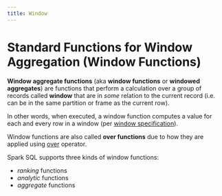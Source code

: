 ```yaml
---
title: Window
---
```


# Standard Functions for Window Aggregation (Window Functions)

**Window aggregate functions** (aka **window functions** or **windowed aggregates**) are functions that perform a calculation over a group of records called **window** that are in _some_ relation to the current record (i.e. can be in the same partition or frame as the current row).

In other words, when executed, a window function computes a value for each and every row in a window (per [window specification](../window-functions/WindowSpec.md)).

Window functions are also called **over functions** due to how they are applied using [over](../Column.md#over) operator.

Spark SQL supports three kinds of window functions:

* _ranking_ functions
* _analytic_ functions
* _aggregate_ functions

<!---
## Review Me

.Window Aggregate Functions in Spark SQL
[align="center",cols="1,1,2",width="80%",options="header"]
|===
|
| Function
| Purpose

.5+^.^|*Ranking functions*

| <<rank, rank>>
|

| <<dense_rank, dense_rank>>
|

| <<percent_rank, percent_rank>>
|

| <<ntile, ntile>>
|

| <<row_number, row_number>>
|

.3+^.^| *Analytic functions*

| <<cume_dist, cume_dist>>
a|

| <<lag, lag>>
|

| <<lead, lead>>
|
|===

For aggregate functions, you can use the existing [aggregate functions](aggregations/index.md) as window functions, e.g. `sum`, `avg`, `min`, `max` and `count`.

```text
// Borrowed from 3.5. Window Functions in PostgreSQL documentation
// Example of window functions using Scala API
//
case class Salary(depName: String, empNo: Long, salary: Long)
val empsalary = Seq(
  Salary("sales", 1, 5000),
  Salary("personnel", 2, 3900),
  Salary("sales", 3, 4800),
  Salary("sales", 4, 4800),
  Salary("personnel", 5, 3500),
  Salary("develop", 7, 4200),
  Salary("develop", 8, 6000),
  Salary("develop", 9, 4500),
  Salary("develop", 10, 5200),
  Salary("develop", 11, 5200)).toDS

import org.apache.spark.sql.expressions.Window
// Windows are partitions of deptName
scala> val byDepName = Window.partitionBy('depName)
byDepName: org.apache.spark.sql.expressions.WindowSpec = org.apache.spark.sql.expressions.WindowSpec@1a711314

scala> empsalary.withColumn("avg", avg('salary) over byDepName).show
+---------+-----+------+-----------------+
|  depName|empNo|salary|              avg|
+---------+-----+------+-----------------+
|  develop|    7|  4200|           5020.0|
|  develop|    8|  6000|           5020.0|
|  develop|    9|  4500|           5020.0|
|  develop|   10|  5200|           5020.0|
|  develop|   11|  5200|           5020.0|
|    sales|    1|  5000|4866.666666666667|
|    sales|    3|  4800|4866.666666666667|
|    sales|    4|  4800|4866.666666666667|
|personnel|    2|  3900|           3700.0|
|personnel|    5|  3500|           3700.0|
+---------+-----+------+-----------------+
```

You describe a window using the convenient factory methods in <<Window-object, Window object>> that create a <<window-functions/WindowSpec.md#, window specification>> that you can further refine with *partitioning*, *ordering*, and *frame boundaries*.

After you describe a window you can apply <<functions, window aggregate functions>> like _ranking_ functions (e.g. `RANK`), _analytic_ functions (e.g. `LAG`), and the regular [aggregate functions](aggregations/index.md), e.g. `sum`, `avg`, `max`.

NOTE: Window functions are supported in structured queries using <<sql, SQL>> and [Column](Column.md)-based expressions.

Although similar to [aggregate functions](aggregations/index.md), a window function does not group rows into a single output row and retains their separate identities. A window function can access rows that are linked to the current row.

NOTE: The main difference between window aggregate functions and [aggregate functions](standard-functions/index.md#aggregate-functions) with [grouping operators](aggregations/index.md) is that the former calculate values for every row in a window while the latter gives you at most the number of input rows, one value per group.

TIP: See <<examples, Examples>> section in this document.

You can mark a function _window_ by `OVER` clause after a function in SQL, e.g. `avg(revenue) OVER (...)` or [over method](Column.md#over) on a function in the Dataset API, e.g. `rank().over(...)`.

!!! NOTE
    Window functions belong to [Window functions group](http://spark.apache.org/docs/latest/api/scala/index.html#org.apache.spark.sql.functions$) in Spark's Scala API.

=== [[Window-object]] Window object

`Window` object provides functions to define windows (as [WindowSpec](window-functions/WindowSpec.md) instances).

`Window` object lives in `org.apache.spark.sql.expressions` package. Import it to use `Window` functions.

```scala
import org.apache.spark.sql.expressions.Window
```

There are two families of the functions available in `Window` object that create [WindowSpec](window-functions/WindowSpec.md) instance for one or many [Column](Column.md) instances:

* [partitionBy](#partitionBy)
* [orderBy](#orderBy)

==== [[partitionBy]] Partitioning Records -- `partitionBy` Methods

[source, scala]
----
partitionBy(colName: String, colNames: String*): WindowSpec
partitionBy(cols: Column*): WindowSpec
----

`partitionBy` creates an instance of `WindowSpec` with partition expression(s) defined for one or more columns.

[source, scala]
----
// partition records into two groups
// * tokens starting with "h"
// * others
val byHTokens = Window.partitionBy('token startsWith "h")

// count the sum of ids in each group
val result = tokens.select('*, sum('id) over byHTokens as "sum over h tokens").orderBy('id)

scala> .show
+---+-----+-----------------+
| id|token|sum over h tokens|
+---+-----+-----------------+
|  0|hello|                4|
|  1|henry|                4|
|  2|  and|                2|
|  3|harry|                4|
+---+-----+-----------------+
----

==== [[orderBy]] Ordering in Windows -- `orderBy` Methods

[source, scala]
----
orderBy(colName: String, colNames: String*): WindowSpec
orderBy(cols: Column*): WindowSpec
----

`orderBy` allows you to control the order of records in a window.

[source, scala]
----
import org.apache.spark.sql.expressions.Window
val byDepnameSalaryDesc = Window.partitionBy('depname).orderBy('salary desc)

// a numerical rank within the current row's partition for each distinct ORDER BY value
scala> val rankByDepname = rank().over(byDepnameSalaryDesc)
rankByDepname: org.apache.spark.sql.Column = RANK() OVER (PARTITION BY depname ORDER BY salary DESC UnspecifiedFrame)

scala> empsalary.select('*, rankByDepname as 'rank).show
+---------+-----+------+----+
|  depName|empNo|salary|rank|
+---------+-----+------+----+
|  develop|    8|  6000|   1|
|  develop|   10|  5200|   2|
|  develop|   11|  5200|   2|
|  develop|    9|  4500|   4|
|  develop|    7|  4200|   5|
|    sales|    1|  5000|   1|
|    sales|    3|  4800|   2|
|    sales|    4|  4800|   2|
|personnel|    2|  3900|   1|
|personnel|    5|  3500|   2|
+---------+-----+------+----+
----

==== [[rangeBetween]] `rangeBetween` Method

[source, scala]
----
rangeBetween(start: Long, end: Long): WindowSpec
----

`rangeBetween` creates a <<window-functions/WindowSpec.md#, WindowSpec>> with the frame boundaries from `start` (inclusive) to `end` (inclusive).

NOTE: It is recommended to use `Window.unboundedPreceding`, `Window.unboundedFollowing` and `Window.currentRow` to describe the frame boundaries when a frame is unbounded preceding, unbounded following and at current row, respectively.

[source, scala]
----
import org.apache.spark.sql.expressions.Window
import org.apache.spark.sql.expressions.WindowSpec
val spec: WindowSpec = Window.rangeBetween(Window.unboundedPreceding, Window.currentRow)
----

Internally, `rangeBetween` creates a `WindowSpec` with `SpecifiedWindowFrame` and `RangeFrame` type.

=== [[frame]] Frame

At its core, a window function calculates a return value for every input row of a table based on a group of rows, called the *frame*. Every input row can have a unique frame associated with it.

When you define a frame you have to specify three components of a frame specification - the *start and end boundaries*, and the *type*.

Types of boundaries (two positions and three offsets):

* `UNBOUNDED PRECEDING` - the first row of the partition
* `UNBOUNDED FOLLOWING` - the last row of the partition
* `CURRENT ROW`
* `<value> PRECEDING`
* `<value> FOLLOWING`

Offsets specify the offset from the current input row.

Types of frames:

* `ROW` - based on _physical offsets_ from the position of the current input row
* `RANGE` - based on _logical offsets_ from the position of the current input row

In the current implementation of <<window-functions/WindowSpec.md#, WindowSpec>> you can use two methods to define a frame:

* `rowsBetween`
* `rangeBetween`

See <<window-functions/WindowSpec.md#, WindowSpec>> for their coverage.

=== [[sql]] Window Operators in SQL Queries

The grammar of windows operators in SQL accepts the following:

1. `CLUSTER BY` or `PARTITION BY` or `DISTRIBUTE BY` for partitions,

2. `ORDER BY` or `SORT BY` for sorting order,

3. `RANGE`, `ROWS`, `RANGE BETWEEN`, and `ROWS BETWEEN` for window frame types,

4. `UNBOUNDED PRECEDING`, `UNBOUNDED FOLLOWING`, `CURRENT ROW` for frame bounds.

TIP: Consult sql/AstBuilder.md#withWindows[withWindows] helper in `AstBuilder`.

=== [[examples]] Examples

==== [[example-top-n]] Top N per Group

Top N per Group is useful when you need to compute the first and second best-sellers in category.

NOTE: This example is borrowed from an _excellent_ article  https://databricks.com/blog/2015/07/15/introducing-window-functions-in-spark-sql.html[Introducing Window Functions in Spark SQL].

.Table PRODUCT_REVENUE
[align="center",width="80%",options="header"]
|===
|product |category |revenue
|      Thin|cell phone|   6000
|    Normal|    tablet|   1500
|      Mini|    tablet|   5500
|Ultra thin|cell phone|   5000
| Very thin|cell phone|   6000
|       Big|    tablet|   2500
|  Bendable|cell phone|   3000
|  Foldable|cell phone|   3000
|       Pro|    tablet|   4500
|      Pro2|    tablet|   6500
|===

Question: What are the best-selling and the second best-selling products in every category?

```
val dataset = Seq(
  ("Thin",       "cell phone", 6000),
  ("Normal",     "tablet",     1500),
  ("Mini",       "tablet",     5500),
  ("Ultra thin", "cell phone", 5000),
  ("Very thin",  "cell phone", 6000),
  ("Big",        "tablet",     2500),
  ("Bendable",   "cell phone", 3000),
  ("Foldable",   "cell phone", 3000),
  ("Pro",        "tablet",     4500),
  ("Pro2",       "tablet",     6500))
  .toDF("product", "category", "revenue")

scala> dataset.show
+----------+----------+-------+
|   product|  category|revenue|
+----------+----------+-------+
|      Thin|cell phone|   6000|
|    Normal|    tablet|   1500|
|      Mini|    tablet|   5500|
|Ultra thin|cell phone|   5000|
| Very thin|cell phone|   6000|
|       Big|    tablet|   2500|
|  Bendable|cell phone|   3000|
|  Foldable|cell phone|   3000|
|       Pro|    tablet|   4500|
|      Pro2|    tablet|   6500|
+----------+----------+-------+

scala> data.where('category === "tablet").show
+-------+--------+-------+
|product|category|revenue|
+-------+--------+-------+
| Normal|  tablet|   1500|
|   Mini|  tablet|   5500|
|    Big|  tablet|   2500|
|    Pro|  tablet|   4500|
|   Pro2|  tablet|   6500|
+-------+--------+-------+
```

The question boils down to ranking products in a category based on their revenue, and to pick the best selling and the second best-selling products based the ranking.

```
import org.apache.spark.sql.expressions.Window
val overCategory = Window.partitionBy('category).orderBy('revenue.desc)

val ranked = data.withColumn("rank", dense_rank.over(overCategory))

scala> ranked.show
+----------+----------+-------+----+
|   product|  category|revenue|rank|
+----------+----------+-------+----+
|      Pro2|    tablet|   6500|   1|
|      Mini|    tablet|   5500|   2|
|       Pro|    tablet|   4500|   3|
|       Big|    tablet|   2500|   4|
|    Normal|    tablet|   1500|   5|
|      Thin|cell phone|   6000|   1|
| Very thin|cell phone|   6000|   1|
|Ultra thin|cell phone|   5000|   2|
|  Bendable|cell phone|   3000|   3|
|  Foldable|cell phone|   3000|   3|
+----------+----------+-------+----+

scala> ranked.where('rank <= 2).show
+----------+----------+-------+----+
|   product|  category|revenue|rank|
+----------+----------+-------+----+
|      Pro2|    tablet|   6500|   1|
|      Mini|    tablet|   5500|   2|
|      Thin|cell phone|   6000|   1|
| Very thin|cell phone|   6000|   1|
|Ultra thin|cell phone|   5000|   2|
+----------+----------+-------+----+
```

==== Revenue Difference per Category

NOTE: This example is the 2nd example from an _excellent_ article  https://databricks.com/blog/2015/07/15/introducing-window-functions-in-spark-sql.html[Introducing Window Functions in Spark SQL].

```
import org.apache.spark.sql.expressions.Window
val reveDesc = Window.partitionBy('category).orderBy('revenue.desc)
val reveDiff = max('revenue).over(reveDesc) - 'revenue

scala> data.select('*, reveDiff as 'revenue_diff).show
+----------+----------+-------+------------+
|   product|  category|revenue|revenue_diff|
+----------+----------+-------+------------+
|      Pro2|    tablet|   6500|           0|
|      Mini|    tablet|   5500|        1000|
|       Pro|    tablet|   4500|        2000|
|       Big|    tablet|   2500|        4000|
|    Normal|    tablet|   1500|        5000|
|      Thin|cell phone|   6000|           0|
| Very thin|cell phone|   6000|           0|
|Ultra thin|cell phone|   5000|        1000|
|  Bendable|cell phone|   3000|        3000|
|  Foldable|cell phone|   3000|        3000|
+----------+----------+-------+------------+
```

==== Difference on Column

Compute a difference between values in rows in a column.

```
val pairs = for {
  x <- 1 to 5
  y <- 1 to 2
} yield (x, 10 * x * y)
val ds = pairs.toDF("ns", "tens")

scala> ds.show
+---+----+
| ns|tens|
+---+----+
|  1|  10|
|  1|  20|
|  2|  20|
|  2|  40|
|  3|  30|
|  3|  60|
|  4|  40|
|  4|  80|
|  5|  50|
|  5| 100|
+---+----+

import org.apache.spark.sql.expressions.Window
val overNs = Window.partitionBy('ns).orderBy('tens)
val diff = lead('tens, 1).over(overNs)

scala> ds.withColumn("diff", diff - 'tens).show
+---+----+----+
| ns|tens|diff|
+---+----+----+
|  1|  10|  10|
|  1|  20|null|
|  3|  30|  30|
|  3|  60|null|
|  5|  50|  50|
|  5| 100|null|
|  4|  40|  40|
|  4|  80|null|
|  2|  20|  20|
|  2|  40|null|
+---+----+----+
```

Please note that http://stackoverflow.com/a/32379437/1305344[Why do Window functions fail with "Window function X does not take a frame specification"?]

The key here is to remember that DataFrames are RDDs under the covers and hence aggregation like grouping by a key in DataFrames is RDD's `groupBy` (or worse, `reduceByKey` or `aggregateByKey` transformations).

==== [[example-running-total]] Running Total

The *running total* is the sum of all previous lines including the current one.

[source, scala]
----
val sales = Seq(
  (0, 0, 0, 5),
  (1, 0, 1, 3),
  (2, 0, 2, 1),
  (3, 1, 0, 2),
  (4, 2, 0, 8),
  (5, 2, 2, 8))
  .toDF("id", "orderID", "prodID", "orderQty")

scala> sales.show
+---+-------+------+--------+
| id|orderID|prodID|orderQty|
+---+-------+------+--------+
|  0|      0|     0|       5|
|  1|      0|     1|       3|
|  2|      0|     2|       1|
|  3|      1|     0|       2|
|  4|      2|     0|       8|
|  5|      2|     2|       8|
+---+-------+------+--------+

val orderedByID = Window.orderBy('id)

val totalQty = sum('orderQty).over(orderedByID).as('running_total)
val salesTotalQty = sales.select('*, totalQty).orderBy('id)

scala> salesTotalQty.show
16/04/10 23:01:52 WARN Window: No Partition Defined for Window operation! Moving all data to a single partition, this can cause serious performance degradation.
+---+-------+------+--------+-------------+
| id|orderID|prodID|orderQty|running_total|
+---+-------+------+--------+-------------+
|  0|      0|     0|       5|            5|
|  1|      0|     1|       3|            8|
|  2|      0|     2|       1|            9|
|  3|      1|     0|       2|           11|
|  4|      2|     0|       8|           19|
|  5|      2|     2|       8|           27|
+---+-------+------+--------+-------------+

val byOrderId = orderedByID.partitionBy('orderID)
val totalQtyPerOrder = sum('orderQty).over(byOrderId).as('running_total_per_order)
val salesTotalQtyPerOrder = sales.select('*, totalQtyPerOrder).orderBy('id)

scala> salesTotalQtyPerOrder.show
+---+-------+------+--------+-----------------------+
| id|orderID|prodID|orderQty|running_total_per_order|
+---+-------+------+--------+-----------------------+
|  0|      0|     0|       5|                      5|
|  1|      0|     1|       3|                      8|
|  2|      0|     2|       1|                      9|
|  3|      1|     0|       2|                      2|
|  4|      2|     0|       8|                      8|
|  5|      2|     2|       8|                     16|
+---+-------+------+--------+-----------------------+
----

==== [[example-rank]] Calculate rank of row

See <<explain-windows, "Explaining" Query Plans of Windows>> for an elaborate example.

=== Interval data type for Date and Timestamp types

See https://issues.apache.org/jira/browse/SPARK-8943[[SPARK-8943\] CalendarIntervalType for time intervals].

With the Interval data type, you could use intervals as values specified in `<value> PRECEDING` and `<value> FOLLOWING` for `RANGE` frame. It is specifically suited for time-series analysis with window functions.

==== Accessing values of earlier rows

FIXME What's the value of rows before current one?

==== [[example-moving-average]] Moving Average

==== [[example-cumulative-aggregates]] Cumulative Aggregates

Eg. cumulative sum

=== User-defined aggregate functions

See https://issues.apache.org/jira/browse/SPARK-3947[[SPARK-3947\] Support Scala/Java UDAF].

With the window function support, you could use user-defined aggregate functions as window functions.

=== [[explain-windows]] "Explaining" Query Plans of Windows

```
import org.apache.spark.sql.expressions.Window
val byDepnameSalaryDesc = Window.partitionBy('depname).orderBy('salary desc)

scala> val rankByDepname = rank().over(byDepnameSalaryDesc)
rankByDepname: org.apache.spark.sql.Column = RANK() OVER (PARTITION BY depname ORDER BY salary DESC UnspecifiedFrame)

// empsalary defined at the top of the page
scala> empsalary.select('*, rankByDepname as 'rank).explain(extended = true)
== Parsed Logical Plan ==
'Project [*, rank() windowspecdefinition('depname, 'salary DESC, UnspecifiedFrame) AS rank#9]
+- LocalRelation [depName#5, empNo#6L, salary#7L]

== Analyzed Logical Plan ==
depName: string, empNo: bigint, salary: bigint, rank: int
Project [depName#5, empNo#6L, salary#7L, rank#9]
+- Project [depName#5, empNo#6L, salary#7L, rank#9, rank#9]
   +- Window [rank(salary#7L) windowspecdefinition(depname#5, salary#7L DESC, ROWS BETWEEN UNBOUNDED PRECEDING AND CURRENT ROW) AS rank#9], [depname#5], [salary#7L DESC]
      +- Project [depName#5, empNo#6L, salary#7L]
         +- LocalRelation [depName#5, empNo#6L, salary#7L]

== Optimized Logical Plan ==
Window [rank(salary#7L) windowspecdefinition(depname#5, salary#7L DESC, ROWS BETWEEN UNBOUNDED PRECEDING AND CURRENT ROW) AS rank#9], [depname#5], [salary#7L DESC]
+- LocalRelation [depName#5, empNo#6L, salary#7L]

== Physical Plan ==
Window [rank(salary#7L) windowspecdefinition(depname#5, salary#7L DESC, ROWS BETWEEN UNBOUNDED PRECEDING AND CURRENT ROW) AS rank#9], [depname#5], [salary#7L DESC]
+- *Sort [depname#5 ASC, salary#7L DESC], false, 0
   +- Exchange hashpartitioning(depname#5, 200)
      +- LocalTableScan [depName#5, empNo#6L, salary#7L]
```

=== [[lag]] `lag` Window Function

[source, scala]
----
lag(e: Column, offset: Int): Column
lag(columnName: String, offset: Int): Column
lag(columnName: String, offset: Int, defaultValue: Any): Column
lag(e: Column, offset: Int, defaultValue: Any): Column
----

`lag` returns the value in `e` / `columnName` column that is `offset` records before the current record. `lag` returns `null` value if the number of records in a window partition is less than `offset` or `defaultValue`.

[source, scala]
----
val buckets = spark.range(9).withColumn("bucket", 'id % 3)
// Make duplicates
val dataset = buckets.union(buckets)

import org.apache.spark.sql.expressions.Window
val windowSpec = Window.partitionBy('bucket).orderBy('id)
scala> dataset.withColumn("lag", lag('id, 1) over windowSpec).show
+---+------+----+
| id|bucket| lag|
+---+------+----+
|  0|     0|null|
|  3|     0|   0|
|  6|     0|   3|
|  1|     1|null|
|  4|     1|   1|
|  7|     1|   4|
|  2|     2|null|
|  5|     2|   2|
|  8|     2|   5|
+---+------+----+

scala> dataset.withColumn("lag", lag('id, 2, "<default_value>") over windowSpec).show
+---+------+----+
| id|bucket| lag|
+---+------+----+
|  0|     0|null|
|  3|     0|null|
|  6|     0|   0|
|  1|     1|null|
|  4|     1|null|
|  7|     1|   1|
|  2|     2|null|
|  5|     2|null|
|  8|     2|   2|
+---+------+----+
----

CAUTION: FIXME It looks like `lag` with a default value has a bug -- the default value's not used at all.

=== [[lead]] `lead` Window Function

[source, scala]
----
lead(columnName: String, offset: Int): Column
lead(e: Column, offset: Int): Column
lead(columnName: String, offset: Int, defaultValue: Any): Column
lead(e: Column, offset: Int, defaultValue: Any): Column
----

`lead` returns the value that is `offset` records after the current records, and `defaultValue` if there is less than `offset` records after the current record. `lag` returns `null` value if the number of records in a window partition is less than `offset` or `defaultValue`.

[source, scala]
----
val buckets = spark.range(9).withColumn("bucket", 'id % 3)
// Make duplicates
val dataset = buckets.union(buckets)

import org.apache.spark.sql.expressions.Window
val windowSpec = Window.partitionBy('bucket).orderBy('id)
scala> dataset.withColumn("lead", lead('id, 1) over windowSpec).show
+---+------+----+
| id|bucket|lead|
+---+------+----+
|  0|     0|   0|
|  0|     0|   3|
|  3|     0|   3|
|  3|     0|   6|
|  6|     0|   6|
|  6|     0|null|
|  1|     1|   1|
|  1|     1|   4|
|  4|     1|   4|
|  4|     1|   7|
|  7|     1|   7|
|  7|     1|null|
|  2|     2|   2|
|  2|     2|   5|
|  5|     2|   5|
|  5|     2|   8|
|  8|     2|   8|
|  8|     2|null|
+---+------+----+

scala> dataset.withColumn("lead", lead('id, 2, "<default_value>") over windowSpec).show
+---+------+----+
| id|bucket|lead|
+---+------+----+
|  0|     0|   3|
|  0|     0|   3|
|  3|     0|   6|
|  3|     0|   6|
|  6|     0|null|
|  6|     0|null|
|  1|     1|   4|
|  1|     1|   4|
|  4|     1|   7|
|  4|     1|   7|
|  7|     1|null|
|  7|     1|null|
|  2|     2|   5|
|  2|     2|   5|
|  5|     2|   8|
|  5|     2|   8|
|  8|     2|null|
|  8|     2|null|
+---+------+----+
----

CAUTION: FIXME It looks like `lead` with a default value has a bug -- the default value's not used at all.

=== [[cume_dist]] Cumulative Distribution of Records Across Window Partitions -- `cume_dist` Window Function

[source, scala]
----
cume_dist(): Column
----

`cume_dist` computes the cumulative distribution of the records in window partitions. This is equivalent to SQL's `CUME_DIST` function.

[source, scala]
----
val buckets = spark.range(9).withColumn("bucket", 'id % 3)
// Make duplicates
val dataset = buckets.union(buckets)

import org.apache.spark.sql.expressions.Window
val windowSpec = Window.partitionBy('bucket).orderBy('id)
scala> dataset.withColumn("cume_dist", cume_dist over windowSpec).show
+---+------+------------------+
| id|bucket|         cume_dist|
+---+------+------------------+
|  0|     0|0.3333333333333333|
|  3|     0|0.6666666666666666|
|  6|     0|               1.0|
|  1|     1|0.3333333333333333|
|  4|     1|0.6666666666666666|
|  7|     1|               1.0|
|  2|     2|0.3333333333333333|
|  5|     2|0.6666666666666666|
|  8|     2|               1.0|
+---+------+------------------+
----

=== [[row_number]] Sequential numbering per window partition -- `row_number` Window Function

[source, scala]
----
row_number(): Column
----

`row_number` returns a sequential number starting at `1` within a window partition.

[source, scala]
----
val buckets = spark.range(9).withColumn("bucket", 'id % 3)
// Make duplicates
val dataset = buckets.union(buckets)

import org.apache.spark.sql.expressions.Window
val windowSpec = Window.partitionBy('bucket).orderBy('id)
scala> dataset.withColumn("row_number", row_number() over windowSpec).show
+---+------+----------+
| id|bucket|row_number|
+---+------+----------+
|  0|     0|         1|
|  0|     0|         2|
|  3|     0|         3|
|  3|     0|         4|
|  6|     0|         5|
|  6|     0|         6|
|  1|     1|         1|
|  1|     1|         2|
|  4|     1|         3|
|  4|     1|         4|
|  7|     1|         5|
|  7|     1|         6|
|  2|     2|         1|
|  2|     2|         2|
|  5|     2|         3|
|  5|     2|         4|
|  8|     2|         5|
|  8|     2|         6|
+---+------+----------+
----

=== [[ntile]] `ntile` Window Function

[source, scala]
----
ntile(n: Int): Column
----

`ntile` computes the ntile group id (from `1` to `n` inclusive) in an ordered window partition.

[source, scala]
----
val dataset = spark.range(7).select('*, 'id % 3 as "bucket")

import org.apache.spark.sql.expressions.Window
val byBuckets = Window.partitionBy('bucket).orderBy('id)
scala> dataset.select('*, ntile(3) over byBuckets as "ntile").show
+---+------+-----+
| id|bucket|ntile|
+---+------+-----+
|  0|     0|    1|
|  3|     0|    2|
|  6|     0|    3|
|  1|     1|    1|
|  4|     1|    2|
|  2|     2|    1|
|  5|     2|    2|
+---+------+-----+
----

CAUTION: FIXME How is `ntile` different from `rank`? What about performance?

=== [[rank]][[dense_rank]][[percent_rank]] Ranking Records per Window Partition -- `rank` Window Function

[source, scala]
----
rank(): Column
dense_rank(): Column
percent_rank(): Column
----

`rank` functions assign the sequential rank of each distinct value per window partition. They are equivalent to `RANK`, `DENSE_RANK` and `PERCENT_RANK` functions in the good ol' SQL.

[source, scala]
----
val dataset = spark.range(9).withColumn("bucket", 'id % 3)

import org.apache.spark.sql.expressions.Window
val byBucket = Window.partitionBy('bucket).orderBy('id)

scala> dataset.withColumn("rank", rank over byBucket).show
+---+------+----+
| id|bucket|rank|
+---+------+----+
|  0|     0|   1|
|  3|     0|   2|
|  6|     0|   3|
|  1|     1|   1|
|  4|     1|   2|
|  7|     1|   3|
|  2|     2|   1|
|  5|     2|   2|
|  8|     2|   3|
+---+------+----+

scala> dataset.withColumn("percent_rank", percent_rank over byBucket).show
+---+------+------------+
| id|bucket|percent_rank|
+---+------+------------+
|  0|     0|         0.0|
|  3|     0|         0.5|
|  6|     0|         1.0|
|  1|     1|         0.0|
|  4|     1|         0.5|
|  7|     1|         1.0|
|  2|     2|         0.0|
|  5|     2|         0.5|
|  8|     2|         1.0|
+---+------+------------+
----

`rank` function assigns the same rank for duplicate rows with a gap in the sequence (similarly to Olympic medal places). `dense_rank` is like `rank` for duplicate rows but compacts the ranks and removes the gaps.

[source, scala]
----
// rank function with duplicates
// Note the missing/sparse ranks, i.e. 2 and 4
scala> dataset.union(dataset).withColumn("rank", rank over byBucket).show
+---+------+----+
| id|bucket|rank|
+---+------+----+
|  0|     0|   1|
|  0|     0|   1|
|  3|     0|   3|
|  3|     0|   3|
|  6|     0|   5|
|  6|     0|   5|
|  1|     1|   1|
|  1|     1|   1|
|  4|     1|   3|
|  4|     1|   3|
|  7|     1|   5|
|  7|     1|   5|
|  2|     2|   1|
|  2|     2|   1|
|  5|     2|   3|
|  5|     2|   3|
|  8|     2|   5|
|  8|     2|   5|
+---+------+----+

// dense_rank function with duplicates
// Note that the missing ranks are now filled in
scala> dataset.union(dataset).withColumn("dense_rank", dense_rank over byBucket).show
+---+------+----------+
| id|bucket|dense_rank|
+---+------+----------+
|  0|     0|         1|
|  0|     0|         1|
|  3|     0|         2|
|  3|     0|         2|
|  6|     0|         3|
|  6|     0|         3|
|  1|     1|         1|
|  1|     1|         1|
|  4|     1|         2|
|  4|     1|         2|
|  7|     1|         3|
|  7|     1|         3|
|  2|     2|         1|
|  2|     2|         1|
|  5|     2|         2|
|  5|     2|         2|
|  8|     2|         3|
|  8|     2|         3|
+---+------+----------+

// percent_rank function with duplicates
scala> dataset.union(dataset).withColumn("percent_rank", percent_rank over byBucket).show
+---+------+------------+
| id|bucket|percent_rank|
+---+------+------------+
|  0|     0|         0.0|
|  0|     0|         0.0|
|  3|     0|         0.4|
|  3|     0|         0.4|
|  6|     0|         0.8|
|  6|     0|         0.8|
|  1|     1|         0.0|
|  1|     1|         0.0|
|  4|     1|         0.4|
|  4|     1|         0.4|
|  7|     1|         0.8|
|  7|     1|         0.8|
|  2|     2|         0.0|
|  2|     2|         0.0|
|  5|     2|         0.4|
|  5|     2|         0.4|
|  8|     2|         0.8|
|  8|     2|         0.8|
+---+------+------------+
----

=== [[currentRow]] `currentRow` Window Function

[source, scala]
----
currentRow(): Column
----

`currentRow`...FIXME

=== [[unboundedFollowing]] `unboundedFollowing` Window Function

[source, scala]
----
unboundedFollowing(): Column
----

`unboundedFollowing`...FIXME

=== [[unboundedPreceding]] `unboundedPreceding` Window Function

[source, scala]
----
unboundedPreceding(): Column
----

`unboundedPreceding`...FIXME

=== [[i-want-more]] Further Reading and Watching

* https://databricks.com/blog/2015/07/15/introducing-window-functions-in-spark-sql.html[Introducing Window Functions in Spark SQL]
* http://www.postgresql.org/docs/current/static/tutorial-window.html[3.5. Window Functions] in the official documentation of PostgreSQL
* https://www.simple-talk.com/sql/t-sql-programming/window-functions-in-sql/[Window Functions in SQL]
* https://www.simple-talk.com/sql/learn-sql-server/working-with-window-functions-in-sql-server/[Working with Window Functions in SQL Server]
* https://msdn.microsoft.com/en-CA/library/ms189461.aspx[OVER Clause (Transact-SQL)]
* https://sqlsunday.com/2013/03/31/windowed-functions/[An introduction to windowed functions]
* https://blog.jooq.org/2013/11/03/probably-the-coolest-sql-feature-window-functions/[Probably the Coolest SQL Feature: Window Functions]
* https://sqlschool.modeanalytics.com/advanced/window-functions/[Window Functions]
-->

